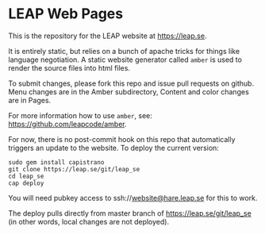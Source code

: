 LEAP Web Pages
==================================

This is the repository for the LEAP website at https://leap.se.

It is entirely static, but relies on a bunch of apache tricks for things like
language negotiation. A static website generator called `amber` is used to
render the source files into html files.

To submit changes, please fork this repo and issue pull requests on github.
Menu changes are in the Amber subdirectory, Content and color changes are in
Pages.

For more information how to use `amber`, see:
https://github.com/leapcode/amber.

For now, there is no post-commit hook on this repo that automatically triggers
an update to the website. To deploy the current version:

    sudo gem install capistrano
    git clone https://leap.se/git/leap_se
    cd leap_se
    cap deploy

You will need pubkey access to ssh://website@hare.leap.se for this to work.

The deploy pulls directly from master branch of https://leap.se/git/leap_se
(in other words, local changes are not deployed).
